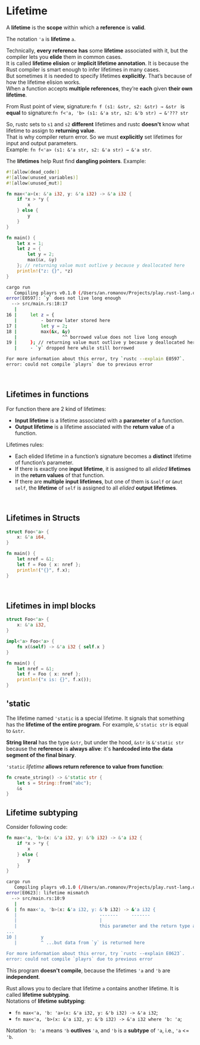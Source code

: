 # Lifetime
A **lifetime** is the **scope** within which a **reference** is **valid**.<br>

The notation ``'a`` is **lifetime** ``a``.<br>

Technically, **every reference** **has** some **lifetime** associated with it, but the compiler lets you **elide** them in common cases.<br>
It is called **lifetime elision** or **implicit lifetime annotation**. It is because the Rust compiler is smart enough to infer lifetimes in many cases.<br>
But sometimes it is needed to specify lifetimes **explicitly**. That’s because of how the lifetime elision works.<br>
When a function accepts **multiple references**, they’re **each** given **their own lifetime**.<br>

From Rust point of view, signature:``fn f (s1: &str, s2: &str) → &str `` is **equal** to signature:``fn f<'a, 'b> (s1: &'a str, s2: &'b str) → &'??? str``<br>

So, rustc sets to ``s1`` and ``s2`` **different** lifetimes and rustc **doesn't** know what lifetime to assign to **returning value**.<br>
That is why compiler return error. So we must **explicitly** set lifetimes for input and output parameters.<br>
Example: ``fn f<'a> (s1: &'a str, s2: &'a str) → &'a str``.<br>

The **lifetimes** help Rust find **dangling pointers**. Example:<br>
```Rust
#![allow(dead_code)]
#![allow(unused_variables)]
#![allow(unused_mut)]

fn max<'a>(x: &'a i32, y: &'a i32) -> &'a i32 {
    if *x > *y {
        x
    } else {
        y
    }
}

fn main() {
    let x = 1;
    let z = {
        let y = 2;
        max(&x, &y)
    }; // returning value must outlive y because y deallocated here
    println!("z: {}", *z)
}
```

```bash
cargo run
   Compiling playrs v0.1.0 (/Users/an.romanov/Projects/play.rust-lang.org)
error[E0597]: `y` does not live long enough
  --> src/main.rs:18:17
   |
16 |     let z = {
   |         - borrow later stored here
17 |         let y = 2;
18 |         max(&x, &y)
   |                 ^^ borrowed value does not live long enough
19 |     }; // returning value must outlive y because y deallocated here
   |     - `y` dropped here while still borrowed

For more information about this error, try `rustc --explain E0597`.
error: could not compile `playrs` due to previous error
```

<br>

## Lifetimes in functions
For function there are 2 kind of lifetimes:
- **Input lifetime** is a lifetime associated with a **parameter** of a function. 
- **Output lifetime** is a lifetime associated with the **return value** of a function.

Lifetimes rules:
- Each elided lifetime in a function’s signature becomes a **distinct** lifetime of function’s parameter.
- If there is exactly one **input lifetime**, it is assigned to all *elided* **lifetimes** in the **return values** of that function.
- If there are **multiple** **input lifetimes**, but one of them is ``&self`` or ``&mut self``, the **lifetime** of ``self`` is assigned to all *elided* **output lifetimes**.

<br>

## Lifetimes in Structs
```Rust
struct Foo<'a> {
    x: &'a i64,
}

fn main() {
    let nref = &1;
    let f = Foo { x: nref };
    println!("{}", f.x);
}
```

<br>

## Lifetimes in impl blocks
```Rust
struct Foo<'a> {
    x: &'a i32,
}

impl<'a> Foo<'a> {
    fn x(&self) -> &'a i32 { self.x }
}

fn main() {
    let nref = &1;
    let f = Foo { x: nref };
    println!("x is: {}", f.x());
}
```

## 'static
The lifetime named ``'static`` is a special lifetime. It signals that something has the **lifetime of the entire program**. For example, ``&'static str`` is equal to ``&str``.

**String literal** has the type ``&str``, but under the hood, ``&str`` is ``&'static str`` because the **reference** is **always alive**: it's **hardcoded into the data segment of the final binary**.

``'static`` *lifetime* **allows return reference to value from function**:
```Rust
fn create_string() -> &'static str {
    let s = String::from("abc");
    &s
}
```

## Lifetime subtyping
Consider following code:
```Rust
fn max<'a, 'b>(x: &'a i32, y: &'b i32) -> &'a i32 {
    if *x > *y {
        x
    } else {
        y
    }
}
```

```bash
cargo run
   Compiling playrs v0.1.0 (/Users/an.romanov/Projects/play.rust-lang.org)
error[E0623]: lifetime mismatch
  --> src/main.rs:10:9
   |
6  | fn max<'a, 'b>(x: &'a i32, y: &'b i32) -> &'a i32 {
   |                               -------     -------
   |                               |
   |                               this parameter and the return type are declared with different lifetimes...
...
10 |         y
   |         ^ ...but data from `y` is returned here

For more information about this error, try `rustc --explain E0623`.
error: could not compile `playrs` due to previous error
```

This program **doesn't compile**, because the lifetimes ``'a`` and ``'b`` are **independent**.<br>

Rust allows you to declare that lifetime ``a`` contains another lifetime. It is called **lifetime subtyping**.<br>
Notations of **lifetime subtyping**:<br>
- ``fn max<'a, 'b: 'a>(x: &'a i32, y: &'b i32) -> &'a i32``;
- ``fn max<'a, 'b>(x: &'a i32, y: &'b i32) -> &'a i32 where 'b: 'a``;

Notation ``'b: 'a`` means ``'b`` **outlives** ``'a``, and ``'b`` is a **subtype** of ``'a``, i.e., ``'a`` <= ``'b``.
